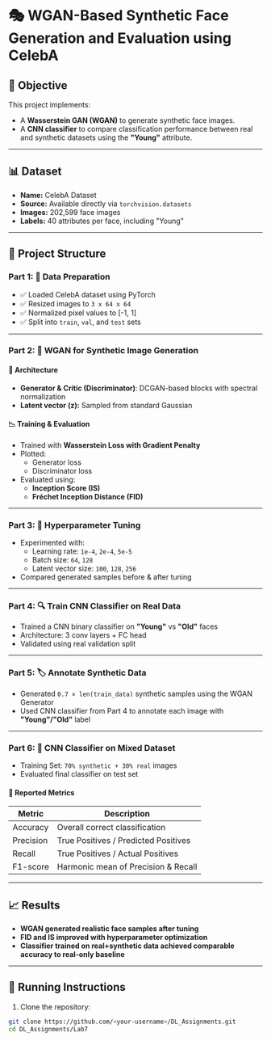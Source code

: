 # 🎭 WGAN-Based Synthetic Face Generation and Evaluation using CelebA

## 📌 Objective
This project implements:
- A **Wasserstein GAN (WGAN)** to generate synthetic face images.
- A **CNN classifier** to compare classification performance between real and synthetic datasets using the **"Young"** attribute.

---

## 📊 Dataset
- **Name:** CelebA Dataset
- **Source:** Available directly via `torchvision.datasets`
- **Images:** 202,599 face images
- **Labels:** 40 attributes per face, including "Young"

---

## 🔧 Project Structure

### Part 1: 🧹 Data Preparation
- ✅ Loaded CelebA dataset using PyTorch
- ✅ Resized images to `3 x 64 x 64`
- ✅ Normalized pixel values to [-1, 1]
- ✅ Split into `train`, `val`, and `test` sets

---

### Part 2: 🧪 WGAN for Synthetic Image Generation

#### 🧠 Architecture
- **Generator & Critic (Discriminator)**: DCGAN-based blocks with spectral normalization
- **Latent vector (z):** Sampled from standard Gaussian

#### 📉 Training & Evaluation
- Trained with **Wasserstein Loss with Gradient Penalty**
- Plotted:
  - Generator loss
  - Discriminator loss
- Evaluated using:
  - **Inception Score (IS)**
  - **Fréchet Inception Distance (FID)**

---

### Part 3: 🧬 Hyperparameter Tuning
- Experimented with:
  - Learning rate: `1e-4`, `2e-4`, `5e-5`
  - Batch size: `64`, `128`
  - Latent vector size: `100`, `128`, `256`
- Compared generated samples before & after tuning

---

### Part 4: 🔍 Train CNN Classifier on Real Data
- Trained a CNN binary classifier on **"Young"** vs **"Old"** faces
- Architecture: 3 conv layers + FC head
- Validated using real validation split

---

### Part 5: 🏷️ Annotate Synthetic Data
- Generated `0.7 × len(train_data)` synthetic samples using the WGAN Generator
- Used CNN classifier from Part 4 to annotate each image with **"Young"/"Old"** label

---

### Part 6: 🧪 CNN Classifier on Mixed Dataset
- Training Set: `70% synthetic + 30% real` images
- Evaluated final classifier on test set

#### 🧾 Reported Metrics
| Metric     | Description                          |
|------------|--------------------------------------|
| Accuracy   | Overall correct classification       |
| Precision  | True Positives / Predicted Positives |
| Recall     | True Positives / Actual Positives    |
| F1-score   | Harmonic mean of Precision & Recall  |

---

## 📈 Results

- **WGAN generated realistic face samples after tuning**
- **FID and IS improved with hyperparameter optimization**
- **Classifier trained on real+synthetic data achieved comparable accuracy to real-only baseline**

---

## 🚀 Running Instructions

1. Clone the repository:
```bash
git clone https://github.com/<your-username>/DL_Assignments.git
cd DL_Assignments/Lab7
